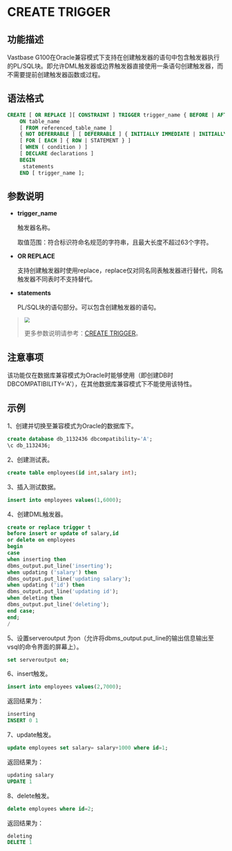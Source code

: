 # CREATE TRIGGER

## 功能描述

Vastbase G100在Oracle兼容模式下支持在创建触发器的语句中包含触发器执行的PL/SQL块。即允许DML触发器或边界触发器直接使用一条语句创建触发器，而不需要提前创建触发器函数或过程。

## 语法格式

```sql
CREATE [ OR REPLACE ][ CONSTRAINT ] TRIGGER trigger_name { BEFORE | AFTER | INSTEAD OF } { event [ OR ... ] }
    ON table_name
    [ FROM referenced_table_name ]
    { NOT DEFERRABLE | [ DEFERRABLE ] { INITIALLY IMMEDIATE | INITIALLY DEFERRED } }
    [ FOR [ EACH ] { ROW | STATEMENT } ]
    [ WHEN ( condition ) ]
    [ DECLARE declarations ]
    BEGIN
     statements
    END [ trigger_name ];
```

## 参数说明

- **trigger_name**

  触发器名称。

  取值范围：符合标识符命名规范的字符串，且最大长度不超过63个字符。

- **OR REPLACE**

	支持创建触发器时使用replace，replace仅对同名同表触发器进行替代，同名触发器不同表时不支持替代。

- **statements**

	PL/SQL块的语句部分。可以包含创建触发器的语句。

> <div align="left"><img src="image/img1.png" style="zoom:75%"></div>
>
> 更多参数说明请参考：[CREATE TRIGGER](开发者指南/CREATE-TRIGGER.md)。

## 注意事项

该功能仅在数据库兼容模式为Oracle时能够使用（即创建DB时DBCOMPATIBILITY='A'），在其他数据库兼容模式下不能使用该特性。

## 示例

1、创建并切换至兼容模式为Oracle的数据库下。

```sql
create database db_1132436 dbcompatibility='A';
\c db_1132436;
```

2、创建测试表。

```sql
create table employees(id int,salary int);
```

3、插入测试数据。

```sql
insert into employees values(1,6000);
```

4、创建DML触发器。

```sql
create or replace trigger t
before insert or update of salary,id 
or delete on employees
begin
case
when inserting then
dbms_output.put_line('inserting');
when updating ('salary') then
dbms_output.put_line('updating salary');
when updating ('id') then
dbms_output.put_line('updating id');
when deleting then
dbms_output.put_line('deleting');
end case;
end;
/
```

5、设置serveroutput 为on（允许将dbms_output.put_line的输出信息输出至vsql的命令界面的屏幕上）。

```sql
set serveroutput on;
```

6、insert触发。

```sql
insert into employees values(2,7000);
```

返回结果为：

```sql
inserting
INSERT 0 1
```

7、update触发。

```sql
update employees set salary= salary+1000 where id=1;
```

返回结果为：

```sql
updating salary
UPDATE 1
```

8、delete触发。

```sql
delete employees where id=2;
```

返回结果为：

```sql
deleting
DELETE 1
```

